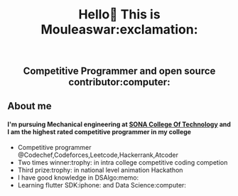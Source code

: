 <h1 align="center"> Hello👋 This is Mouleaswar:exclamation: <br></br>
<h2 align="center"> Competitive Programmer and open source contributor:computer:</h2>
<h2>About me</h2>
<h4>I'm pursuing Mechanical engineering at <u>SONA College Of Technology</u> and I am the highest rated competitive programmer in my college</h4>
<ul>
  <li>Competitive programmer @Codechef,Codeforces,Leetcode,Hackerrank,Atcoder</li>
  <li>Two times winner:trophy: in intra college competitive coding competion</li>
  <li>Third prize:trophy: in national level animation Hackathon</li>
  <li>I have good knowledge in DSAlgo:memo:</li>
  <li>Learning flutter SDK:iphone: and Data Science:computer:</li>
</ul>
